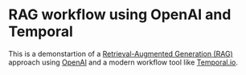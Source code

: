 # RAG workflow using OpenAI and Temporal

This is a demonstartion of a [Retrieval-Augmented Generation (RAG)][RAG] approach using [OpenAI][OPENAI] and a modern 
workflow tool like [Temporal.io][TEMPORAL].

[RAG]: https://research.ibm.com/blog/retrieval-augmented-generation-RAG
[OPENAI]: https://openai.com
[TEMPORAL]: https://temporal.io 
